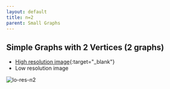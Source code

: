 ```yaml
---
layout: default
title: n=2
parent: Small Graphs
---
```


## Simple Graphs with 2 Vertices (2 graphs)

- [High resolution image][hi-res-n2]{:target="_blank"}
- Low resolution image

![lo-res-n2][lo-res-n2]

[hi-res-n2]: https://github.com/mogproject/graph-gallery/wiki/img/SimpleGraphsN2.png
[lo-res-n2]: https://github.com/mogproject/graph-gallery/wiki/img/SimpleGraphsN2_s.png
